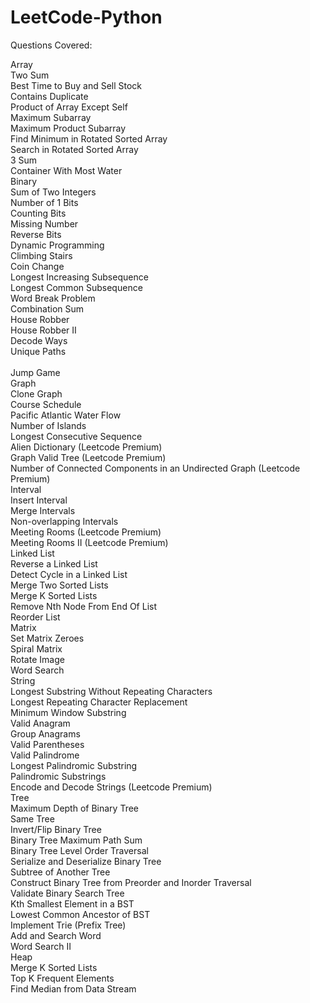 # LeetCode-Python

Questions Covered:

Array <br>
Two Sum <br>
Best Time to Buy and Sell Stock <br>
Contains Duplicate <br>
Product of Array Except Self <br>
Maximum Subarray <br>
Maximum Product Subarray <br>
Find Minimum in Rotated Sorted Array <br>
Search in Rotated Sorted Array <br>
3 Sum <br>
Container With Most Water <br>
Binary <br>
Sum of Two Integers <br>
Number of 1 Bits <br>
Counting Bits <br>
Missing Number <br>
Reverse Bits <br>
Dynamic Programming <br>
Climbing Stairs  <br>
Coin Change <br>
Longest Increasing Subsequence <br>
Longest Common Subsequence <br>
Word Break Problem <br>
Combination Sum <br>
House Robber <br>
House Robber II <br>
Decode Ways <br>
Unique Paths <br> <br>
Jump Game <br>
Graph <br>
Clone Graph <br>
Course Schedule <br>
Pacific Atlantic Water Flow <br>
Number of Islands <br>
Longest Consecutive Sequence <br>
Alien Dictionary (Leetcode Premium) <br>
Graph Valid Tree (Leetcode Premium) <br>
Number of Connected Components in an Undirected Graph (Leetcode Premium) <br>
Interval <br>
Insert Interval <br>
Merge Intervals <br>
Non-overlapping Intervals <br>
Meeting Rooms (Leetcode Premium) <br>
Meeting Rooms II (Leetcode Premium) <br>
Linked List <br>
Reverse a Linked List <br>
Detect Cycle in a Linked List <br>
Merge Two Sorted Lists <br>
Merge K Sorted Lists <br>
Remove Nth Node From End Of List <br>
Reorder List <br>
Matrix <br>
Set Matrix Zeroes <br>
Spiral Matrix <br>
Rotate Image <br>
Word Search <br>
String <br>
Longest Substring Without Repeating Characters <br>
Longest Repeating Character Replacement <br>
Minimum Window Substring <br>
Valid Anagram <br>
Group Anagrams <br>
Valid Parentheses <br>
Valid Palindrome <br>
Longest Palindromic Substring <br>
Palindromic Substrings <br>
Encode and Decode Strings (Leetcode Premium) <br>
Tree <br>
Maximum Depth of Binary Tree <br>
Same Tree <br>
Invert/Flip Binary Tree <br>
Binary Tree Maximum Path Sum <br>
Binary Tree Level Order Traversal <br>
Serialize and Deserialize Binary Tree <br>
Subtree of Another Tree <br>
Construct Binary Tree from Preorder and Inorder Traversal <br>
Validate Binary Search Tree <br>
Kth Smallest Element in a BST <br>
Lowest Common Ancestor of BST <br>
Implement Trie (Prefix Tree) <br>
Add and Search Word <br>
Word Search II <br>
Heap <br>
Merge K Sorted Lists <br>
Top K Frequent Elements <br>
Find Median from Data Stream <br>
